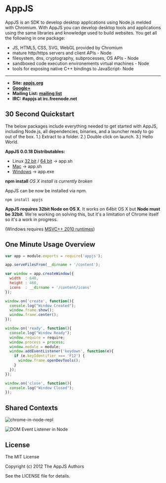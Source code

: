 # AppJS
AppJS is an SDK to develop desktop applications using Node.js melded with Chromium. With AppJS you can develop desktop tools and applications using the same libraries and knowledge used to build websites. You get all the following in one package:

* JS, HTML5, CSS, SVG, WebGL provided by Chromium
* mature http/https servers and client APIs - Node
* filesystem, dns, cryptography, subprocesses, OS APIs - Node
* sandboxed code execution environements virtual machines - Node
* tools for exposing native C++ bindings to JavaScript- Node

---

* __Site: [appjs.org](http://appjs.org)__
* __[Google+](https://plus.google.com/u/0/112803615725562877790/posts)__
* __Mailing List: [mailing list](https://groups.google.com/forum/#!forum/appjs-dev)__
* __IRC: #appjs at irc.freenode.net__

## 30 Second Quickstart
The below packages include everything needed to get started with AppJS, including Node.js, all dependencies, binaries, and a launcher ready to go out of the box. 1.) Extract to a folder. 2.) Double click on launch. 3.) Hello World.

__AppJS 0.0.18 Distributables:__

* Linux [32 bit](http://dists.appjs.org/0.0.18/appjs-0.0.18-linux-ia32.tar.gz) / [64 bit](http://dists.appjs.org/0.0.18/appjs-0.0.18-linux-x64.tar.gz) -> app.sh
* [Mac](http://dists.appjs.org/0.0.18/appjs-0.0.18-darwin-ia32.zip) -> app.sh
* [Windows](http://dists.appjs.org/0.0.18/appjs-0.0.18-win32-ia32.zip) -> app.exe

__npm install__
*OS X install is currently broken*

AppJS can be now be installed via npm.

    npm install appjs

__AppJS requires 32bit Node on OS X__. It works on 64bit OS X but __Node must be 32bit__. We're working on solving this, but it's a limitation of Chrome itself so it's a work in progress.


(Windows requires [MSVC++ 2010 runtimes](http://www.microsoft.com/en-us/download/details.aspx?id=5555))

## One Minute Usage Overview
```javascript
var app = module.exports = require('appjs');

app.serveFilesFrom(__dirname + '/content');

var window = app.createWindow({
  width  : 640,
  height : 460,
  icons  : __dirname + '/content/icons'
});

window.on('create', function(){
  console.log("Window Created");
  window.frame.show();
  window.frame.center();
});

window.on('ready', function(){
  console.log("Window Ready");
  window.require = require;
  window.process = process;
  window.module = module;
  window.addEventListener('keydown', function(e){
    if (e.keyIdentifier === 'F12') {
      window.frame.openDevTools();
    }
  });
});

window.on('close', function(){
  console.log("Window Closed");
});
```

## Shared Contexts

![chrome-in-node-repl](https://github.com/appjs/appjs/raw/master/examples/chrome-in-node-repl.jpg "Chrome in Node REPL")

![DOM Event Listener in Node](https://github.com/appjs/appjs/raw/master/examples/shared-context.jpg "DOM Event Listener in Node")



## License
The MIT License

Copyright (c) 2012 The AppJS Authors

See the LICENSE file for details.
